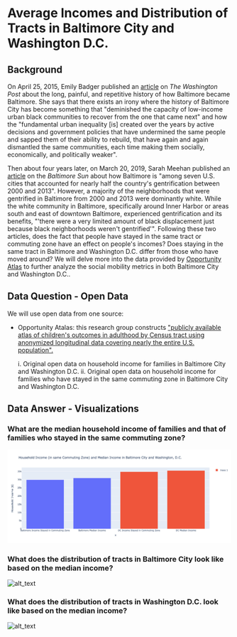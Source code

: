 # Average Incomes and Distribution of Tracts in Baltimore City and Washington D.C.

## Background
On April 25, 2015, Emily Badger published an [article](https://www.washingtonpost.com/news/wonk/wp/2015/04/29/the-long-painful-and-repetitive-history-of-how-baltimore-became-baltimore/) on _The Washington Post_ about the long, painful, and repetitive history of how Baltimore became Baltimore. She says that there exists an irony where the history of Baltimore City has become something that "deminished the capacity of low-income urban black communities to recover from the one that came next" and how the "fundamental urban inequality [is] created over the years by active decisions and government policies that have undermined the same people and sapped them of their ability to rebuild, that have again and again dismantled the same communities, each time making them socially, economically, and politically weaker". 

Then about four years later, on March 20, 2019, Sarah Meehan published an [article](https://www.baltimoresun.com/maryland/baltimore-city/bs-md-ci-gentrification-study-20190319-story.html) on the _Baltimore Sun_ about how Baltimore is "among seven U.S. cities that accounted for nearly half the country's gentrification between 2000 and 2013". However, a majority of the neighborhoods that were gentrified in Baltimore from 2000 and 2013 were dominantly white. While the white community in Baltimore, specifically around Inner Harbor or areas south and east of downtown Baltimore, experienced gentrification and its benefits, "'there were a very limited amount of black displacement just because black neighborhoods weren't gentrified'". Following these two articles, does the fact that people have stayed in the same tract or commuting zone have an effect on people's incomes? Does staying in the same tract in Baltimore and Washington D.C. differ from those who have moved around? We will delve more into the data provided by [Opportunity Atlas](https://www.opportunityatlas.org) to further analyze the social mobility metrics in both Baltimore City and Washington D.C..

## Data Question - Open Data
We will use open data from one source:

* Opportunity Atalas: this research group constructs ["publicly available atlas of children's outcomes in adulthood by Census tract using anonymized longitudinal data covering nearly the entire U.S. population".](https://opportunityinsights.org/paper/the-opportunity-atlas/) 

  i. Original open data on household income for families in Baltimore City and Washington D.C.
  ii. Original open data on household income for families who have stayed in the same commuting zone in Baltimore City and Washington D.C.
  
## Data Answer - Visualizations

### What are the median household income of families and that of families who stayed in the same commuting zone?
![alt_text](https://github.com/schoi74/python-average-incomes-and-distribution-of-tracts-in-Baltimore-City-and-Washington-DC/blob/main/average%20incomes.png)

### What does the distribution of tracts in Baltimore City look like based on the median income?
![alt_text]()

### What does the distribution of tracts in Washington D.C. look like based on the median income?
![alt_text]()
